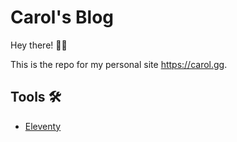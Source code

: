 # Carol's Blog

Hey there! 👋🏼

This is the repo for my personal site https://carol.gg.

## Tools 🛠

-   [Eleventy](https://www.11ty.dev/)
